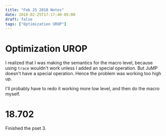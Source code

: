 ```yaml
---
title: "Feb 25 2018 Notes"
date: 2018-02-25T17:17:40-05:00
draft: false
tags: ["Optimization UROP"]
---
```


# Optimization UROP

I realized that I was making the semantics for the macro level, because using `trace` wouldn't 
work unless I added an special operation. But JuMP doesn't have a special operation.
Hence the problem was working too high up.

I'll probably have to redo it working more low level, and then do the macro myself.

# 18.702

Finished the pset 3.
